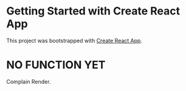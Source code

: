 # Getting Started with Create React App

This project was bootstrapped with [Create React App](https://github.com/facebook/create-react-app).

# NO FUNCTION YET

Complain Render.